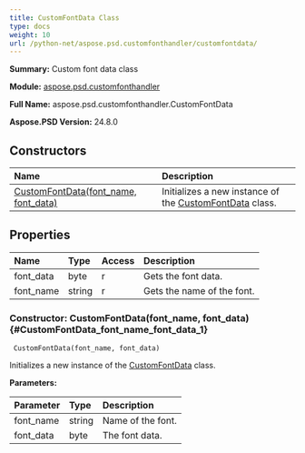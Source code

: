 ```yaml
---
title: CustomFontData Class
type: docs
weight: 10
url: /python-net/aspose.psd.customfonthandler/customfontdata/
---
```


**Summary:** Custom font data class

**Module:** [aspose.psd.customfonthandler](/psd/python-net/aspose.psd.customfonthandler/)

**Full Name:** aspose.psd.customfonthandler.CustomFontData

**Aspose.PSD Version:** 24.8.0

## **Constructors**
| **Name** | **Description** |
| :- | :- |
| [CustomFontData(font_name, font_data)](#CustomFontData_font_name_font_data_1) | Initializes a new instance of the [CustomFontData](/psd/python-net/aspose.psd.customfonthandler/customfontdata/) class. |
## **Properties**
| **Name** | **Type** | **Access** | **Description** |
| :- | :- | :- | :- |
| font_data | byte | r | Gets the font data. |
| font_name | string | r | Gets the name of the font. |


### Constructor: CustomFontData(font_name, font_data) {#CustomFontData_font_name_font_data_1}


```
 CustomFontData(font_name, font_data) 
```

Initializes a new instance of the [CustomFontData](/psd/python-net/aspose.psd.customfonthandler/customfontdata/) class.

**Parameters:**

| Parameter | Type | Description |
| :- | :- | :- |
| font_name | string | Name of the font. |
| font_data | byte | The font data. |

